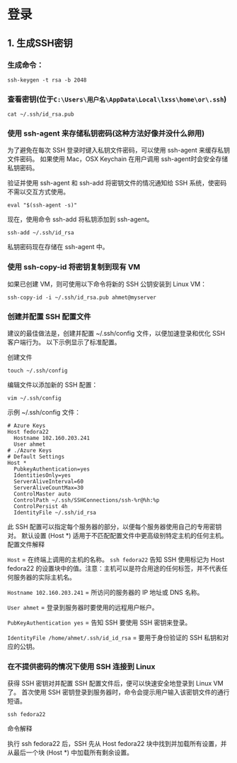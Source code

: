 # 登录

## 1. 生成SSH密钥

### 生成命令：

```
ssh-keygen -t rsa -b 2048
```

### 查看密钥(位于`C:\Users\用户名\AppData\Local\lxss\home\or\.ssh`)

```
cat ~/.ssh/id_rsa.pub
```

### 使用 ssh-agent 来存储私钥密码(这种方法好像并没什么卵用)

为了避免在每次 SSH 登录时键入私钥文件密码，可以使用 ssh-agent 来缓存私钥文件密码。 如果使用 Mac，OSX Keychain 在用户调用 ssh-agent时会安全存储私钥密码。

验证并使用 ssh-agent 和 ssh-add 将密钥文件的情况通知给 SSH 系统，使密码不需以交互方式使用。

```
eval "$(ssh-agent -s)"
```

现在，使用命令 ssh-add 将私钥添加到 ssh-agent。

```
ssh-add ~/.ssh/id_rsa
```

私钥密码现在存储在 ssh-agent 中。

### 使用 ssh-copy-id 将密钥复制到现有 VM

如果已创建 VM，则可使用以下命令将新的 SSH 公钥安装到 Linux VM：

```
ssh-copy-id -i ~/.ssh/id_rsa.pub ahmet@myserver
```

### 创建并配置 SSH 配置文件

建议的最佳做法是，创建并配置 ~/.ssh/config 文件，以便加速登录和优化 SSH 客户端行为。
以下示例显示了标准配置。

创建文件

```
touch ~/.ssh/config
```

编辑文件以添加新的 SSH 配置：

```
vim ~/.ssh/config
```

示例 ~/.ssh/config 文件：

```
# Azure Keys
Host fedora22
  Hostname 102.160.203.241
  User ahmet
# ./Azure Keys
# Default Settings
Host *
  PubkeyAuthentication=yes
  IdentitiesOnly=yes
  ServerAliveInterval=60
  ServerAliveCountMax=30
  ControlMaster auto
  ControlPath ~/.ssh/SSHConnections/ssh-%r@%h:%p
  ControlPersist 4h
  IdentityFile ~/.ssh/id_rsa
```

此 SSH 配置可以指定每个服务器的部分，以便每个服务器使用自己的专用密钥对。 默认设置 (Host *) 适用于不匹配配置文件中更高级别特定主机的任何主机。
配置文件解释

`Host` = 在终端上调用的主机的名称。 `ssh fedora22` 告知 SSH 使用标记为 Host fedora22 的设置块中的值。注意：主机可以是符合用途的任何标签，并不代表任何服务器的实际主机名。

`Hostname 102.160.203.241` = 所访问的服务器的 IP 地址或 DNS 名称。

`User ahmet` = 登录到服务器时要使用的远程用户帐户。

`PubKeyAuthentication yes` = 告知 SSH 要使用 SSH 密钥来登录。

`IdentityFile /home/ahmet/.ssh/id_id_rsa` = 要用于身份验证的 SSH 私钥和对应的公钥。

### 在不提供密码的情况下使用 SSH 连接到 Linux

获得 SSH 密钥对并配置 SSH 配置文件后，便可以快速安全地登录到 Linux VM 了。 首次使用 SSH 密钥登录到服务器时，命令会提示用户输入该密钥文件的通行短语。

```
ssh fedora22
```

命令解释

执行 ssh fedora22 后，SSH 先从 Host fedora22 块中找到并加载所有设置，并从最后一个块 (Host *) 中加载所有剩余设置。



